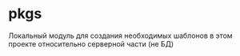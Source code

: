 # pkgs
Локальный модуль для создания необходимых шаблонов в этом проекте относительно серверной части (не БД)